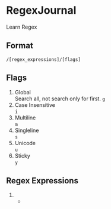 # RegexJournal
Learn Regex

## Format  
``/[regex_expressions]/[flags] ``

## Flags
1. Global  
Search all, not search only for first. 
``g``  
2. Case Insensitive  
``i``  
3. Multiline  
``m``  
4. Singleline  
``s``  
5. Unicode  
``u``
6. Sticky  
``y``  

## Regex Expressions
1. +  
